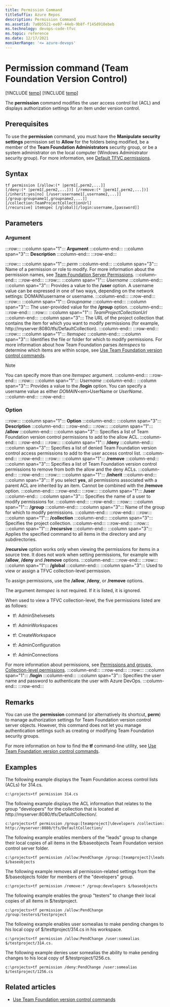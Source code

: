 ```yaml
---
title: Permission Command
titleSuffix: Azure Repos
description: Permission Command
ms.assetid: 7a0b5521-ee07-44eb-9b8f-f145d918ebeb
ms.technology: devops-code-tfvc
ms.topic: reference
ms.date: 12/17/2021
monikerRange: '<= azure-devops'
---
```


# Permission command  (Team Foundation Version Control)

[!INCLUDE [temp](../includes/version-tfs-2013-cloud.md)]
[!INCLUDE [temp](../includes/version-vs-2013-vs-2019.md)]

The **permission** command modifies the user access control list (ACL) and displays authorization settings for an item under version control.

## Prerequisites

To use the **permission** command, you must have the **Manipulate security settings** permission set to **Allow** for the folders being modified, be a member of the **Team Foundation Administrators** security group, or be a system administrator on the local computer (Windows Administrator security group). 
For more information, see  [Default TFVC permissions](../../organizations/security/default-tfvc-permissions.md).

## Syntax

```
tf permission [/allow:(* |perm1[,perm2,...]] 
[/deny:(* |perm1[,perm2,...])] [/remove:(* |perm1[,perm2,...])] 
[/inherit:yes|no] [/user:username1[,username2,...]] 
[/group:groupname1[,groupname2,...]] [/collection:TeamProjectCollectionUrl] 
[/recursive] itemspec [/global][/login:username,[password]]
```

## Parameters

### Argument

:::row:::
   :::column span="1":::
   **Argument**
   :::column-end:::
   :::column span="3":::
   **Description**
   :::column-end:::
:::row-end:::

:::row:::
   :::column span="1":::
   *perm*
   :::column-end:::
   :::column span="3":::
   Name of a permission or role to modify. For more information about the permission names, see [Team Foundation Server Permissions](../../organizations/security/permissions.md).
   :::column-end:::
:::row-end:::
:::row:::
   :::column span="1":::
   *Username*
   :::column-end:::
   :::column span="3":::
   Provides a value to the **/user** option. A username value can be expressed in one of two ways, depending on the network settings: DOMAIN\username or username.
   :::column-end:::
:::row-end:::
:::row:::
   :::column span="1":::
   *Groupname*
   :::column-end:::
   :::column span="3":::
   The user-provided value for the **/group** option.
   :::column-end:::
:::row-end:::
:::row:::
   :::column span="1":::
   *TeamProjectCollectionUrl*
   :::column-end:::
   :::column span="3":::
   The URL of the project collection that contains the item for which you want to modify permissions (for example, http://myserver:8080/tfs/DefaultCollection).
   :::column-end:::
:::row-end:::
:::row:::
   :::column span="1":::
   *Itemspec*
   :::column-end:::
   :::column span="3":::
   Identifies the file or folder for which to modify permissions. For more information about how Team Foundation parses *itemspecs* to determine which items are within scope, see [Use Team Foundation version control commands](use-team-foundation-version-control-commands.md).

   > [!Note]  
   > You can specify more than one *Itemspec* argument.
   :::column-end:::
:::row-end:::
:::row:::
   :::column span="1":::
   *Username*
   :::column-end:::
   :::column span="3":::
   Provides a value to the **/login** option. You can specify a username value as either *DOMAIN*&lt;em&gt;UserName</em> or *UserName*.
   :::column-end:::
:::row-end:::

### Option

:::row:::
   :::column span="1":::
   **Option**
   :::column-end:::
   :::column span="3":::
   **Description**
   :::column-end:::
:::row-end:::
:::row:::
   :::column span="1":::
   **/allow**
   :::column-end:::
   :::column span="3":::
   Specifies a list of Team Foundation version control permissions to add to the allow ACL.
   :::column-end:::
:::row-end:::
:::row:::
   :::column span="1":::
   **/deny**
   :::column-end:::
   :::column span="3":::
   Specifies a list of denied Team Foundation version control access permissions to add to the user access control list.
   :::column-end:::
:::row-end:::
:::row:::
   :::column span="1":::
   **/remove**
   :::column-end:::
   :::column span="3":::
   Specifies a list of Team Foundation version control permissions to remove from both the allow and the deny ACLs.
   :::column-end:::
:::row-end:::
:::row:::
   :::column span="1":::
   **/inherit**
   :::column-end:::
   :::column span="3":::
   If you select **yes**, all permissions associated with a parent ACL are inherited by an item. Cannot be combined with the **/remove** option.
   :::column-end:::
:::row-end:::
:::row:::
   :::column span="1":::
   **/user**
   :::column-end:::
   :::column span="3":::
   Specifies the name of a user to modify permissions for.
   :::column-end:::
:::row-end:::
:::row:::
   :::column span="1":::
   **/group**
   :::column-end:::
   :::column span="3":::
   Name of the group for which to modify permissions.
   :::column-end:::
:::row-end:::
:::row:::
   :::column span="1":::
   **/collection**
   :::column-end:::
   :::column span="3":::
   Specifies the project collection.
   :::column-end:::
:::row-end:::
:::row:::
   :::column span="1":::
   **/recursive**
   :::column-end:::
   :::column span="3":::
   Applies the specified command to all items in the directory and any subdirectories.

   **/recursive** option works only when viewing the permissions for items in a source tree. It does not work when setting permissions, for example with **/allow**, **/deny** and **/remove** options.
   :::column-end:::
:::row-end:::
:::row:::
   :::column span="1":::
   **/global**
   :::column-end:::
   :::column span="3":::
   Used to view or assign a TFVC collection-level permission.

   To assign permissions, use the **/allow**, **/deny**, or **/remove** options.

   The argument *itemspec* is not required. If it is listed, it is ignored.

   When used to view a TFVC collection-level, the five permissions listed are as follows:

   
   - tf: AdminShelvesets

   - tf: AdminWorkspaces

   - tf: CreateWorkspace

   - tf: AdminConfiguration

   - tf: AdminConnections

   
   For more information about permissions, see [Permissions and groups, Collection-level permissions](../../organizations/security/permissions.md#administer-shelved-changes).
   :::column-end:::
:::row-end:::
:::row:::
   :::column span="1":::
   **/login**
   :::column-end:::
   :::column span="3":::
   Specifies the user name and password to authenticate the user with Azure DevOps.
   :::column-end:::
:::row-end:::



## Remarks

You can use the **permission** command (or alternatively its shortcut, **perm**) to manage authorization settings for Team Foundation version control server objects. However, this command does not let you manage authentication settings such as creating or modifying Team Foundation security groups.

For more information on how to find the **tf** command-line utility, see [Use Team Foundation version control commands](use-team-foundation-version-control-commands.md).

## Examples

The following example displays the Team Foundation access control lists (ACLs) for 314.cs.

```
c:\projects>tf permission 314.cs
```

The following example displays the ACL information that relates to the group "developers" for the collection that is located at http://myserver:8080/tfs/DefaultCollection/.

```
c:\projects>tf permission /group:[teamproject]\developers /collection: http://myserver:8080/tfs/DefaultCollection/
```

The following example enables members of the "leads" group to change their local copies of all items in the $/baseobjects Team Foundation version control server folder.

```
c:\projects>tf permission /allow:PendChange /group:[teamproject]\leads $/baseobjects
```

The following example removes all permission-related settings from the $/baseobjects folder for members of the "developers" group.

```
c:\projects>tf permission /remove:* /group:developers $/baseobjects
```

The following example enables the group "testers" to change their local copies of all items in $/testproject.

```
c:\projects>tf permission /allow:PendChange /group:testers$/testproject
```

The following example enables user somealias to make pending changes to his local copy of $/testtproject/314.cs in his workspace.

```
c:\projects>tf permission /allow:PendChange /user:somealias $/testproject/314.cs.
```

The following example denies user somealias the ability to make pending changes to his local copy of $/testproject/1256.cs.

```
c:\projects>tf permission /deny:PendChange /user:somealias $/testproject/1256.cs
```

## Related articles 

- [Use Team Foundation version control commands](use-team-foundation-version-control-commands.md)
